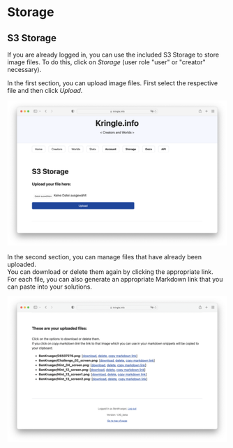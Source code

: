 # Storage

## S3 Storage

If you are already logged in, you can use the included S3 Storage to store image files. To do this, click on *Storage* (user role "user" or "creator" necessary).  

In the first section, you can upload image files. First select the respective file and then click *Upload*.  

![Storage upload](./img/storage_upload.png)

In the second section, you can manage files that have already been uploaded.  
You can download or delete them again by clicking the appropriate link.  
For each file, you can also generate an appropriate Markdown link that you can paste into your solutions.  

![Storage edit](./img/storage_edit.png)
